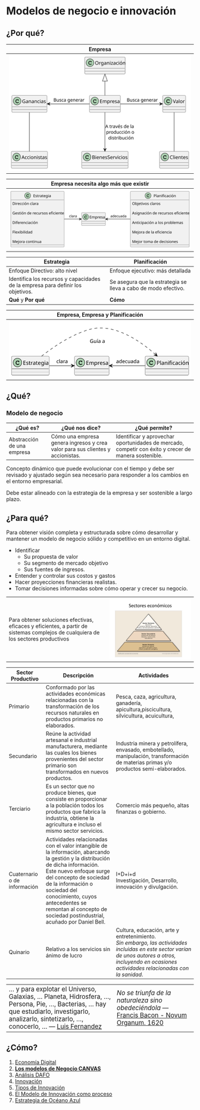 # Modelos de negocio e innovación

## ¿Por qué?

<div align=center>

|Empresa|
:-:|
![](/out/puml.source/empresa/empresa.svg)|

</div>

<div align=center>

|Empresa necesita algo más que existir|
:-:|
![](/out/puml.source/empresaEstrategiaPlanificacion/empresaEstrategiaPlanificacion.svg)|

</div>

|Estrategia|Planificación
-|-
Enfoque Directivo: alto nivel|Enfoque ejecutivo: más detallada
Identifica los recursos y capacidades de la empresa para definir los objetivos.|Se asegura que la estrategia se lleva a cabo de modo efectivo.
**Qué** y **Por qué**|**Cómo**

<div align=center>

|Empresa, Empresa y Planificación|
:-:|
![](/out/puml.source/empresaEstrategiaPlanificacion2/empresaEstrategiaPlanificacion2.svg)|

</div>

## ¿Qué?

### Modelo de negocio

¿Qué es?|¿Qué nos dice?|¿Qué permite?
-|-|-
Abstracción de una empresa|Cómo una empresa genera ingresos y crea valor para sus clientes y accionistas.|Identificar y aprovechar oportunidades de mercado, competir con éxito y crecer de manera sostenible.

Concepto dinámico que puede evolucionar con el tiempo y debe ser revisado y ajustado según sea necesario para responder a los cambios en el entorno empresarial. 

Debe estar alineado con la estrategia de la empresa y ser sostenible a largo plazo.

## ¿Para qué?

Para obtener visión completa y estructurada sobre cómo desarrollar y mantener un modelo de negocio sólido y competitivo en un entorno digital.

- Identificar
    - Su propuesta de valor
    - Su segmento de mercado objetivo 
    - Sus fuentes de ingresos. 
- Entender y controlar sus costos y gastos
- Hacer proyecciones financieras realistas. 
- Tomar decisiones informadas sobre cómo operar y crecer su negocio.

|||
-|-
Para obtener soluciones efectivas, eficaces y eficientes, a partir de sistemas complejos de cualquiera de los sectores productivos|![](/images/sectoresEconomicos.jpeg)

Sector Productivo|Descripción|Actividades
-|-|-
Primario|Conformado por las actividades económicas relacionadas con la transformación de los recursos naturales en productos primarios no elaborados.|Pesca, caza, agricultura, ganadería, apicultura,piscicultura, silvicultura, acuicultura,
Secundario|Reúne la actividad artesanal e industrial manufacturera, mediante las cuales los bienes provenientes del sector primario son transformados en nuevos productos.|Industria minera y petrolífera, envasado, embotellado, manipulación, transformación de materias primas y/o productos semi-elaborados.
Terciario|Es un sector que no produce bienes, que consiste en proporcionar a la población todos los productos que fabrica la industria, obtiene la agricultura e incluso el mismo sector servicios.|Comercio más pequeño, altas finanzas o gobierno.
Cuaternario o de información|Actividades relacionadas con el valor intangible de la información, abarcando la gestión y la distribución de dicha información.<br />Este nuevo enfoque surge del concepto de sociedad de la información o sociedad del conocimiento, cuyos antecedentes se remontan al concepto de sociedad postindustrial, acuñado por Daniel Bell.|I+D+i+d<br />Investigación, Desarrollo, innovación y divulgación.
Quinario|Relativo a los servicios sin ánimo de lucro|Cultura, educación, arte y entretenimiento.<br />*Sin embargo, las actividades incluidas en este sector varían de unos autores a otros, incluyendo en ocasiones actividades relacionadas con la sanidad*.

|||
-|-
<big>…​ y para explotar el Universo, Galaxias, …​ Planeta, Hidrosfera, …​, Persona, Pie, …​, Bacterias, …​ hay que estudiarlo, investigarlo, analizarlo, sintetizarlo, …​, conocerlo, … ​— [Luis Fernandez](https://github.com/USantaTecla-0-general/3-publicaciones/blob/de4d88f4816a72c216ce126685fd457ecc1eebc4/USantaTecla/1-fundamentos/2-conocimiento/index.html#L979)|<big> *No se triunfa de la naturaleza sino obedeciéndola* — [Francis Bacon - Novum Organum. 1620](https://filosofiamaterialesyrecursos.es/Antologia_de_textos/17_Bacon.pdf)

## ¿Cómo?

1. [Economía Digital](t01-01-economiaDigital.md)
1. **[Los modelos de Negocio CANVAS](t01-02-modeloNegocioCANVAS.md)**
1. [Análisis DAFO](t01-03-analisisDAFO.md)
1. [Innovación](t01-04-innovacion.md)
1. [Tipos de Innovación](t01-05-tipoInnovacion.md)
1. [El Modelo de Innovación como proceso](t01-06-modeloInnovacionProceso.md)
1. [Estrategia de Océano Azul](t01-07-oceanoAzul.md)
